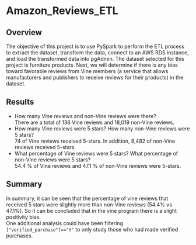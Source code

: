 # Amazon_Reviews_ETL
## Overview
The objective of this project is to use PySpark to perform the ETL process to extract the dataset, transform the data, connect to an AWS RDS instance, and load the transformed data into pgAdmin. The dataset selected for this project is furniture products. Next, we will determine if there is any bias toward favorable reviews from Vine members (a service that allows manufacturers and publishers to receive reviews for their products) in the dataset.
## Results
- How many Vine reviews and non-Vine reviews were there?  
There are a total of 136 Vine reviews and 18,019 non-Vine reviews.  
- How many Vine reviews were 5 stars? How many non-Vine reviews were 5 stars?  
74 of Vine reviews received 5-stars. In addition, 8,482 of non-Vine reviews received 5-stars.  
- What percentage of Vine reviews were 5 stars? What percentage of non-Vine reviews were 5 stars?  
54.4 % of Vine reviews and 47.1 % of non-Vine reviews were 5-stars.  

## Summary
In summary, it can be seen that the percentage of vine reviews that received 5 stars were slightly more than non-Vine reviews (54.4% vs 47.1%). So it can be concluded that in the vine program there is a slight positivity bias.  
One additional analysis could have been filtering ``["verified_purchase"]=="Y"`` to only study those who had made verified purchases.  
